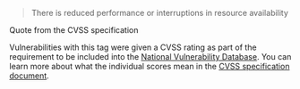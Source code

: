 > There is reduced performance or interruptions in resource availability

Quote from the CVSS specification

Vulnerabilities with this tag were given a CVSS rating as part of the
requirement to be included into the [National Vulnerability
Database](https://nvd.nist.gov/). You can learn more about what the individual
scores mean in the [CVSS specification
document](https://www.first.org/cvss/specification-document).